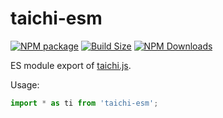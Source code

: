 # taichi-esm

[![NPM package][npm-img]][npm-url]
[![Build Size][build-size-img]][build-size-url]
[![NPM Downloads][npm-downloads-img]][npm-downloads-url]

ES module export of [taichi.js](https://github.com/AmesingFlank/taichi.js).

Usage:
```js
import * as ti from 'taichi-esm';
```

[npm-img]: https://img.shields.io/npm/v/taichi-esm
[npm-url]: https://npmjs.org/package/taichi-esm
[build-size-img]: https://img.shields.io/bundlephobia/minzip/taichi-esm
[build-size-url]: https://bundlephobia.com/result?p=taichi-esm
[npm-downloads-img]: https://img.shields.io/npm/dt/taichi-esm
[npm-downloads-url]: https://www.npmtrends.com/taichi-esm